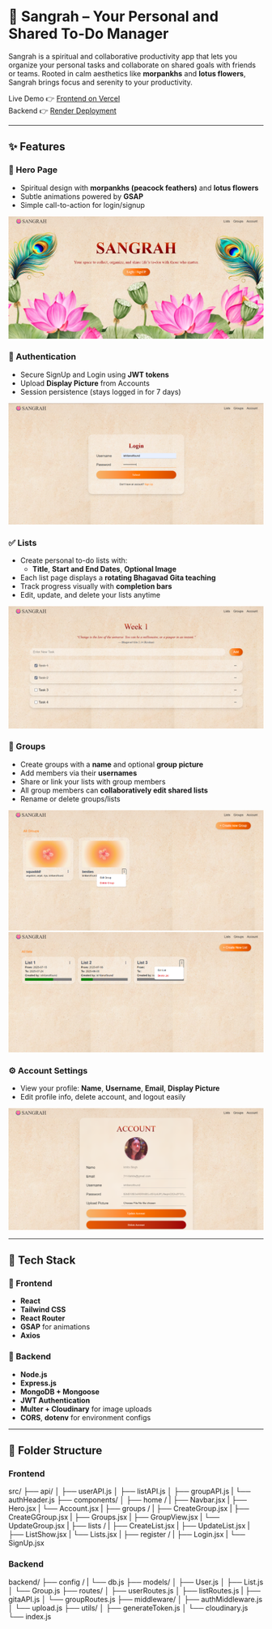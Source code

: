 # 🌸 Sangrah – Your Personal and Shared To-Do Manager

Sangrah is a spiritual and collaborative productivity app that lets you organize your personal tasks and collaborate on shared goals with friends or teams. Rooted in calm aesthetics like **morpankhs** and **lotus flowers**, Sangrah brings focus and serenity to your productivity.

Live Demo 👉 [Frontend on Vercel](https://sangrah-ten.vercel.app)  
Backend 👉 [Render Deployment](https://sangrah-backend.onrender.com)

---

## ✨ Features

### 🏡 Hero Page
- Spiritual design with **morpankhs (peacock feathers)** and **lotus flowers**
- Subtle animations powered by **GSAP**
- Simple call-to-action for login/signup

![Hero Page](frontend/public/Hero.png)

### 🔐 Authentication
- Secure SignUp and Login using **JWT tokens**
- Upload **Display Picture** from Accounts
- Session persistence (stays logged in for 7 days)

![Login Page](frontend/public/Login.png)


### ✅ Lists
- Create personal to-do lists with:
  - **Title**, **Start and End Dates**, **Optional Image**
- Each list page displays a **rotating Bhagavad Gita teaching**
- Track progress visually with **completion bars**
- Edit, update, and delete your lists anytime

![List Page](frontend/public/list.png)

### 👥 Groups
- Create groups with a **name** and optional **group picture**
- Add members via their **usernames**
- Share or link your lists with group members
- All group members can **collaboratively edit shared lists**
- Rename or delete groups/lists

![Group Page](frontend/public/groups.png)
![GroupList Page](frontend/public/groupList.png)

### ⚙️ Account Settings
- View your profile: **Name**, **Username**, **Email**, **Display Picture**
- Edit profile info, delete account, and logout easily

![Account Page](frontend/public/acc.png)

---

## 🧱 Tech Stack

### 🚀 Frontend
- **React**
- **Tailwind CSS**
- **React Router**
- **GSAP** for animations
- **Axios**

### 🔧 Backend
- **Node.js**
- **Express.js**
- **MongoDB + Mongoose**
- **JWT Authentication**
- **Multer + Cloudinary** for image uploads
- **CORS**, **dotenv** for environment configs

---

## 📂 Folder Structure

### Frontend
src/
├── api/
│ ├── userAPI.js
│ ├── listAPI.js
│ ├── groupAPI.js
| └── authHeader.js 
├── components/
│ ├── home /
|   ├── Navbar.jsx
|   ├── Hero.jsx
|   └── Account.jsx
| ├── groups /
|   ├── CreateGroup.jsx
|   ├── CreateGGroup.jsx
|   ├── Groups.jsx
|   ├── GroupView.jsx
|   └── UpdateGroup.jsx
|  ├── lists /
|   ├── CreateList.jsx
|   ├── UpdateList.jsx
|   ├── ListShow.jsx
|   └── Lists.jsx
|  ├── register /
|   ├── Login.jsx
|   └── SignUp.jsx


### Backend
backend/
├── config /
| └── db.js
├── models/
│ ├── User.js
│ ├── List.js
│ └── Group.js
├── routes/
│ ├── userRoutes.js
│ ├── listRoutes.js
| ├── gitaAPI.js
│ └── groupRoutes.js
├── middleware/
│ ├── authMiddleware.js
│ └── upload.js
├── utils/
│ ├── generateToken.js
│ └── cloudinary.js
└── index.js
